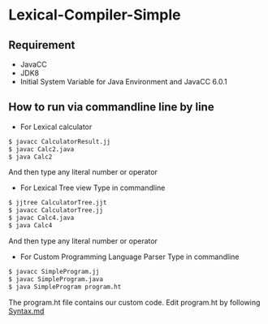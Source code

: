 # Lexical-Compiler-Simple

## Requirement
- JavaCC
- JDK8
- Initial System Variable for Java Environment and JavaCC 6.0.1

## How to run via commandline line by line
- For Lexical calculator
```sh
$ javacc CalculatorResult.jj
$ javac Calc2.java
$ java Calc2
```
And then type any literal number or operator

- For Lexical Tree view
Type in commandline
```sh
$ jjtree CalculatorTree.jjt
$ javacc CalculatorTree.jj
$ javac Calc4.java
$ java Calc4
```
And then type any literal number or operator

- For Custom Programming Language Parser
Type in commandline
```sh
$ javacc SimpleProgram.jj
$ javac SimpleProgram.java
$ java SimpleProgram program.ht
```
The program.ht file contains our custom code.
Edit program.ht by following [Syntax.md](https://github.com/ndtrong17it2/Simple-JavaCC-Parser-Generator/tree/master/content/SyntaxDocumentation.md)
